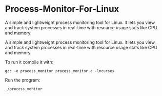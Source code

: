 # Process-Monitor-For-Linux
A simple and lightweight process monitoring tool for Linux. It lets you view and track system processes in real-time with resource usage stats like CPU and memory. 

A simple and lightweight process monitoring tool for Linux. It lets you view and track system processes in real-time with resource usage stats like CPU and memory.

To run it compile it with:
```
gcc -o process_monitor process_monitor.c -lncurses  
```

Run the program:
```
./process_monitor
```
